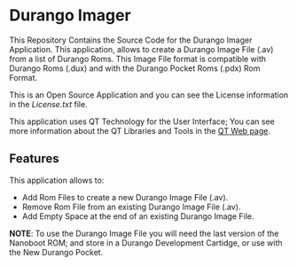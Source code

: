 # Durango Imager

This Repository Contains the Source Code for the Durango Imager Application.
This application, allows to create a Durango Image File (.av) from a list of Durango Roms.
This Image File format is compatible with Durango Roms (.dux) and with the Durango Pocket Roms (.pdx) Rom Format.


This is an Open Source Application and you can see the License information in the _License.txt_ file.

This application uses QT Technology for the User Interface; You can see more information about the QT Libraries and Tools in the [QT Web page](https://qt.io).

## Features

This application allows to:

* Add Rom Files to create a new Durango Image File (.av).
* Remove Rom File from an existing Durango Image File (.av).
* Add Empty Space at the end of an existing Durango Image File.

**NOTE**: To use the Durango Image File you will need the last version of the Nanoboot ROM; and store in a Durango Development Cartidge, or use with the New Durango Pocket.
